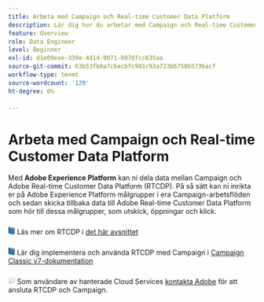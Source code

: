 ```yaml
---
title: Arbeta med Campaign och Real-time Customer Data Platform
description: Lär dig hur du arbetar med Campaign och Real-time Customer Data Platform
feature: Overview
role: Data Engineer
level: Beginner
exl-id: d1e09eae-339e-4d14-9071-097dfcc635aa
source-git-commit: 63b53fb6a7c6ecbfc981c93a723b6758b5736acf
workflow-type: tm+mt
source-wordcount: '129'
ht-degree: 0%

---
```


# Arbeta med Campaign och Real-time Customer Data Platform

Med **Adobe Experience Platform** kan ni dela data mellan Campaign och Adobe Real-time Customer Data Platform (RTCDP). På så sätt kan ni inrikta er på Adobe Experience Platform målgrupper i era Campaign-arbetsflöden och sedan skicka tillbaka data till Adobe Real-time Customer Data Platform som hör till dessa målgrupper, som utskick, öppningar och klick.

![](../assets/do-not-localize/book.png) Läs mer om RTCDP i [det här avsnittet](https://experienceleague.adobe.com/docs/experience-platform/rtcdp/overview.html?lang=en)

![](../assets/do-not-localize/book.png) Lär dig implementera och använda RTCDP med Campaign i [Campaign Classic v7-dokumentation](https://experienceleague.adobe.com/docs/campaign-classic/using/integrating-with-adobe-experience-cloud/aep-sources-destinations/get-started-sources-destinations.html?lang=en#integrating-with-adobe-experience-cloud)

![](../assets/do-not-localize/speech.png)  Som användare av hanterade Cloud Services [kontakta Adobe](../start/campaign-faq.md#support) för att ansluta RTCDP och Campaign.
